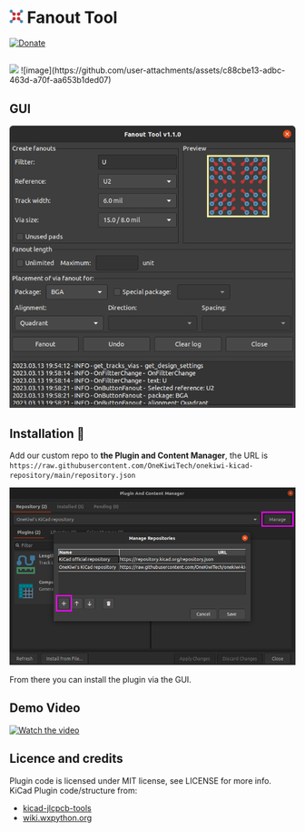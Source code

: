 # ![icon](onekiwi/icon.png) Fanout Tool

[![Donate](https://img.shields.io/badge/PayPal-Buy%20Me%20a%20Coffee-brightgreen?style=flat&logo=PayPal)](https://paypal.me/phutruong811)

##
<img src="https://img.shields.io/badge/KiCad-v8-brightgreen?style=flat&logo=KiCad">
![image](https://github.com/user-attachments/assets/c88cbe13-adbc-463d-a70f-aa653b1ded07)


## GUI
![screenshot](doc/fanout_tool.png)

## Installation 💾

Add our custom repo to **the Plugin and Content Manager**, the URL is `https://raw.githubusercontent.com/OneKiwiTech/onekiwi-kicad-repository/main/repository.json`

![pcm](doc/pcm.png)

From there you can install the plugin via the GUI.


## Demo Video
[![Watch the video](https://img.youtube.com/vi/-J81S3inhoc/sddefault.jpg)](https://youtu.be/-J81S3inhoc)

## Licence and credits
Plugin code is licensed under MIT license, see LICENSE for more info.  
KiCad Plugin code/structure from:
- [kicad-jlcpcb-tools](https://github.com/Bouni/kicad-jlcpcb-tools)
- [wiki.wxpython.org](https://wiki.wxpython.org/ModelViewController)
